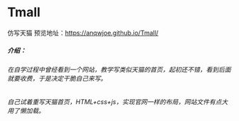 # Tmall
仿写天猫
预览地址：https://anqwjoe.github.io/Tmall/

##### 介绍：
###### 在自学过程中曾经看到一个网站，教学写类似天猫的首页，起初还不错，看到后面就要收费，于是决定干脆自己来写。
###### 自己试着重写天猫首页，HTML+css+js，实现官网一样的布局，网站文件有点大用了懒加载。
